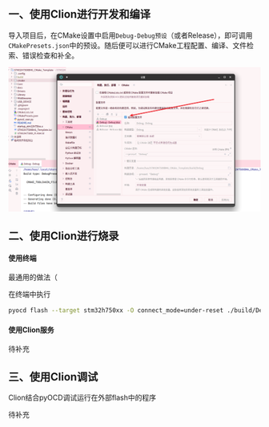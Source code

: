 ## 一、使用Clion进行开发和编译

导入项目后，在CMake设置中启用`Debug-Debug预设`（或者Release），即可调用`CMakePresets.json`中的预设。随后便可以进行CMake工程配置、编译、文件检索、错误检查和补全。

![1](./images/使用Clion开发和调试1.png)

## 二、使用Clion进行烧录

#### 使用终端

最通用的做法（

在终端中执行

```bash
pyocd flash --target stm32h750xx -O connect_mode=under-reset ./build/Debug/STM32H750XBH6_Template.bin@0x90000000
```

#### 使用Clion服务

待补充

## 三、使用Clion调试

Clion结合pyOCD调试运行在外部flash中的程序

待补充

